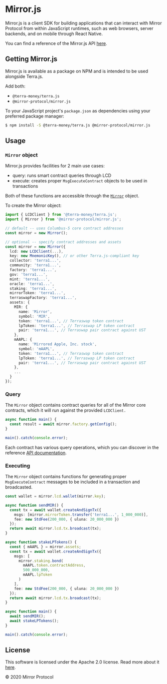 # Mirror.js

Mirror.js is a client SDK for building applications that can interact with Mirror Protocol from within JavaScript runtimes, such as web browsers, server backends, and on mobile through React Native.

You can find a reference of the Mirror.js API [here](https://mirror-protocol.github.io/mirror.js/).

## Getting Mirror.js

Mirror.js is available as a package on NPM and is intended to be used alongside Terra.js.

Add both:

- `@terra-money/terra.js`
- `@mirror-protocol/mirror.js`

To your JavaScript project's `package.json` as dependencies using your preferred package manager:

```sh
$ npm install -S @terra-money/terra.js @mirror-protocol/mirror.js
```

## Usage

### `Mirror` object

Mirror.js provides facilities for 2 main use cases:

- query: runs smart contract queries through LCD
- execute: creates proper `MsgExecuteContract` objects to be used in transactions

Both of these functions are accessible through the [`Mirror`](https://mirror-protocol.github.io/mirror.js/classes/mirror.html) object.

To create the Mirror object:

```ts
import { LCDClient } from '@terra-money/terra.js';
import { Mirror } from '@mirror-protocol/mirror.js';

// default -- uses Columbus-5 core contract addresses
const mirror = new Mirror();

// optional -- specify contract addresses and assets
const mirror = new Mirror({
  lcd: new LCDClient(...),
  key: new MnemonicKey(), // or other Terra.js-compliant key
  collector: 'terra1...',
  community: 'terra1...',
  factory: 'terra1...',
  gov: 'terra1...',
  mint: 'terra1...',
  oracle: 'terra1...',
  staking: 'terra1...',
  mirrorToken: 'terra1...',
  terraswapFactory: 'terra1...',
  assets: {
    MIR: {
      name: 'Mirror',
      symbol: 'MIR',
      token: 'terra1...', // Terraswap token contract
      lpToken: 'terra1...', // Terraswap LP token contract
      pair: 'terra1...', // Terraswap pair contract against UST
    },
    mAAPL: {
      name: 'Mirrored Apple, Inc. stock',
      symbol: 'mAAPL',
      token: 'terra1...', // Terraswap token contract
      lpToken: 'terra1...', // Terraswap LP token contract
      pair: 'terra1...', // Terraswap pair contract against UST
    },
    ...
  }
});
```

### Query

The `Mirror` object contains contract queries for all of the Mirror core contracts, which it will run against the provided `LCDClient.`

```ts
async function main() {
  const result = await mirror.factory.getConfig();
}

main().catch(console.error);
```

Each contract has various query operations, which you can discover in the reference [API documentation](https://mirror-protocol.github.io/mirror.js/).

### Executing

The `Mirror` object contains functions for generating proper `MsgExecuteContract` messages to be included in a transaction and broadcasted.

```ts
const wallet = mirror.lcd.wallet(mirror.key);

async function sendMIR() {
  const tx = await wallet.createAndSignTx({
    msgs: [mirror.mirrorToken.transfer('terra1...', 1_000_000)],
    fee: new StdFee(200_000, { uluna: 20_000_000 })
  });
  return await mirror.lcd.tx.broadcast(tx);
}

async function stakeLPTokens() {
  const { mAAPL } = mirror.assets;
  const tx = await wallet.createAndSignTx({
    msgs: [
      mirror.staking.bond(
        mAAPL.token.contractAddress,
        500_000_000,
        mAAPL.lpToken
      )
    ],
    fee: new StdFee(200_000, { uluna: 20_000_000 })
  });
  return await mirror.lcd.tx.broadcast(tx);
}

async function main() {
  await sendMIR();
  await stakeLPTokens();
}

main().catch(console.error);
```

## License

This software is licensed under the Apache 2.0 license. Read more about it [here](./LICENSE).

© 2020 Mirror Protocol
